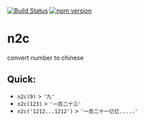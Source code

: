 [![Build Status](https://travis-ci.org/Qquanwei/n2c.svg?branch=master)](https://travis-ci.org/Qquanwei/n2c)
[![npm version](https://badge.fury.io/js/n2c.svg)](https://badge.fury.io/js/n2c)
# n2c
  convert number to chinese

## Quick:

* `n2c(9)` > `'九'`
* `n2c(123)` > `'一百二十三'`
* `n2c('1212...1212')` > `'一百二十一亿亿.....'`
